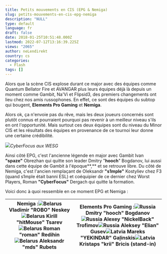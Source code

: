 ```yaml
---
title: Petits mouvements en CIS (EPG & Nemiga)
slug: petits-mouvements-en-cis-epg-nemiga
description: "NULL"
type: default
language: fr
draft: false
date: 2018-01-25T10:51:48.000Z
lastmod: 2022-07-12T13:16:39.225Z
views: "2065"
author: neLendirekt
country: cs
categories:
  - Flash
tags: []
---
```

Alors que la scène CIS explose durant ce major avec des équipes comme Quantum Bellator Fire et AVANGAR plus leurs équipes déjà là depuis un moment comme Gambit, Na'Vi et Flipsid3, des premiers changements ont lieu chez nos amis russophones. En effet, ce sont des équipes du subtop qui bougent, **Elements Pro Gaming** et **Nemiga**. 

Alors ok, ça n'envoie pas du rêve, mais les deux joueurs concernés sont plutôt connus et pourraient pourquoi pas revenir à un meilleur niveau s'ils en ont l'opportunité. Mais surtout ces deux équipes sont du niveau du Minor CIS et les résultats des équipes en provenance de ce tournoi leur donne une certaine crédibilité.

![](//picture/5a1f64aec3196/pic.jpg)_CyberFocus aux WESG_

Ainsi côté EPG, c'est l'ancienne légende en major avec Gambit Ivan **"spaze"** Obrezhan qui quitte son leader Dmitry "**hooch**" Bogdanov, lui aussi dans cette équipe de Gambit à l'époque**,** et se retrouve libre. Du côté de Nemiga, c'est l'ancien remplaçant de Oleksandr **"s1mple"** Kostyliev chez F3 (quand s1mple était banni ESL) et coéquipier de ce dernier chez Worst Players, Roman **"CyberFocus"** Dergach qui quitte la formation.

Voici donc à quoi ressemble en ce moment EPG et Nemiga :

| **Nemiga** :![Belarus](/images/countries/by.svg)⁠ Vladimir "**ROBO**" Neskey![Belarus](/images/countries/by.svg)⁠ Kirill "**hitMouse**" Tsarev![Belarus](/images/countries/by.svg)⁠ Roman "**roman**" Redihin![Belarus](/images/countries/by.svg)⁠ Aleksandr "**mds**" Rubets | **Elements Pro Gaming** :![Russia](/images/countries/ru.svg)⁠ Dmitry "**hooch**" Bogdanov![Russia](/images/countries/ru.svg)⁠ Alexey "**NickelBack"** Trofimov![Russia](/images/countries/ru.svg)⁠ Aleksey "**Elian**" Gusev![Latvia](/images/countries/lv.svg)⁠ Mareks "**YEKINDAR**" Gaļinskis![Latvia](/images/countries/lv.svg)⁠ Kristaps "**krii**" Bricis (stand-in) |
| ----------------------------------------------------------------------------------------------------------------------------------------------------------------------------------------------------------------------------------------------------------------------------- | -------------------------------------------------------------------------------------------------------------------------------------------------------------------------------------------------------------------------------------------------------------------------------------------------------------------------------------------------------------------------- |
